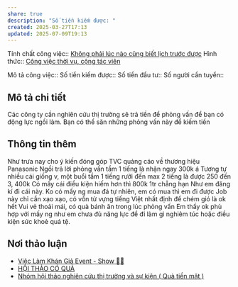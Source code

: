 ```yaml
---
share: true
description: "Số tiền kiếm được: "
created: 2025-03-27T17:13
updated: 2025-07-09T19:13
---
```

Tính chất công việc:: [Không phải lúc nào cũng biết lịch trước được](../../../../%C4%90%E1%BA%B7c%20%C4%91i%E1%BB%83m%20c%C3%B4ng%20vi%E1%BB%87c/Th%E1%BB%9Di%20%C4%91i%E1%BB%83m%20l%C3%A0m%20vi%E1%BB%87c/Kh%C3%B4ng%20ph%E1%BA%A3i%20l%C3%BAc%20n%C3%A0o%20c%C5%A9ng%20bi%E1%BA%BFt%20l%E1%BB%8Bch%20tr%C6%B0%E1%BB%9Bc%20%C4%91%C6%B0%E1%BB%A3c.md)
Hình thức:: [Công việc thời vụ, cộng tác viên](../../index.md)

Mô tả công việc:: 
Số tiền kiếm được:: 
Số tiền đầu tư:: 
Số người cần tuyển:: 

## Mô tả chi tiết
Các công ty cần nghiên cứu thị trường sẽ trả tiền để phỏng vấn để bạn có động lực ngồi làm. Bạn có thể săn những phỏng vấn này để kiếm tiền

## Thông tin thêm

Như trưa nay cho ý kiến đóng góp TVC quảng cáo về thương hiệu Panasonic 
Ngồi trả lời phỏng vấn tầm 1 tiếng là nhận ngay 300k á
Tương tự nhiều cái giống v, một buổi tầm 1 tiếng rưỡi đến max 2 tiếng là được 250 đến 3, 400k 
Có mấy cái điều kiện hiếm hơn thì 800k 1tr chẳng hạn
Như em đăng kí đi cái này. Ko có mấy ng mua đá tự nhiên, em có mua thì em đi được
Job này chỉ cần xạo xạo, có vốn từ vựng tiếng Việt nhất định để chém gió là ok hết
Vui vẻ thoải mái, có quà bánh ăn trong lúc phỏng vấn 
Em thấy ok phù hợp với mấy ng như em chưa đủ năng lực để đi làm gì nghiêm túc hoặc điều kiện sức khoẻ quá tệ. 

## Nơi thảo luận
- [Việc Làm Khán Giả Event - Show 👏😊](https://www.facebook.com/groups/2154702328080717)
- [HỘI THẢO CÓ QUÀ](https://www.facebook.com/groups/2448460882089763)
- [Nhóm hội thảo nghiên cứu thị trường và sự kiện ( Quà tiền mặt )](https://www.facebook.com/groups/428188451819170)
